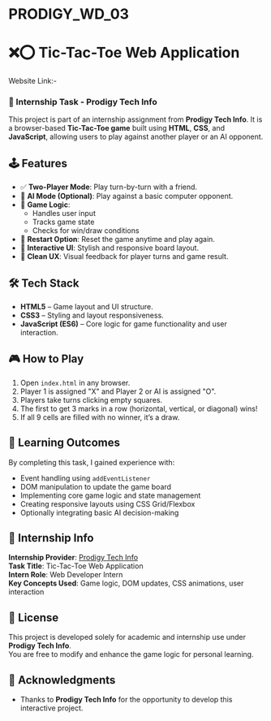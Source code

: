 # PRODIGY_WD_03

# ❌⭕ Tic-Tac-Toe Web Application
Website Link:- 

### 🎯 Internship Task - Prodigy Tech Info
This project is part of an internship assignment from **Prodigy Tech Info**. It is a browser-based **Tic-Tac-Toe game** built using **HTML**, **CSS**, and **JavaScript**, allowing users to play against another player or an AI opponent.


## 🕹️ Features
- ✅ **Two-Player Mode**: Play turn-by-turn with a friend.
- 🤖 **AI Mode (Optional)**: Play against a basic computer opponent.
- 🧠 **Game Logic**:
  - Handles user input
  - Tracks game state
  - Checks for win/draw conditions
- 🔄 **Restart Option**: Reset the game anytime and play again.
- 🎨 **Interactive UI**: Stylish and responsive board layout.
- 🧼 **Clean UX**: Visual feedback for player turns and game result.


## 🛠️ Tech Stack
- **HTML5** – Game layout and UI structure.
- **CSS3** – Styling and layout responsiveness.
- **JavaScript (ES6)** – Core logic for game functionality and user interaction.


## 🎮 How to Play
1. Open `index.html` in any browser.
2. Player 1 is assigned "X" and Player 2 or AI is assigned "O".
3. Players take turns clicking empty squares.
4. The first to get 3 marks in a row (horizontal, vertical, or diagonal) wins!
5. If all 9 cells are filled with no winner, it’s a draw.


## 🧠 Learning Outcomes
By completing this task, I gained experience with:
- Event handling using `addEventListener`
- DOM manipulation to update the game board
- Implementing core game logic and state management
- Creating responsive layouts using CSS Grid/Flexbox
- Optionally integrating basic AI decision-making



## 🏢 Internship Info
**Internship Provider**: [Prodigy Tech Info](https://prodigyinfotech.dev/)  
**Task Title**: Tic-Tac-Toe Web Application  
**Intern Role**: Web Developer Intern  
**Key Concepts Used**: Game logic, DOM updates, CSS animations, user interaction



## 📃 License
This project is developed solely for academic and internship use under **Prodigy Tech Info**.  
You are free to modify and enhance the game logic for personal learning.


## 🙌 Acknowledgments

- Thanks to **Prodigy Tech Info** for the opportunity to develop this interactive project.



